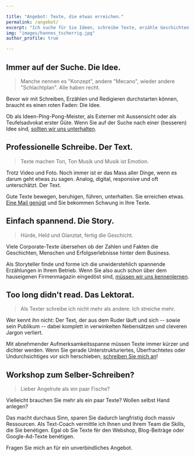 ```yaml
---

title: "Angebot: Texte, die etwas erreichen."
permalink: /angebot/
excerpt: "Ich suche für Sie Ideen, schreibe Texte, erzähle Geschichten und reduziere Palaver zu Power-Texten, die etwas erreichen."
img: "images/hannes_tscherrig.jpg"
author_profile: true

---
```


## Immer auf der Suche. Die Idee.

> Manche nennen es "Konzept", andere "Mecano", wieder andere "Schlachtplan". Alle haben recht. 

Bevor wir mit Schreiben, Erzählen und Redigieren durchstarten können, braucht es einen roten Faden: Die Idee.

Ob als Ideen-Ping-Pong-Meister, als Externer mit Aussensicht oder als Teufelsadvokat erster Güte. Wenn Sie auf der Suche nach einer (besseren) Idee sind, [sollten wir uns unterhalten](/kontakt).

## Professionelle Schreibe. Der Text.

> Texte machen Ton, Ton Musik und Musik ist Emotion. 

Trotz Video und Foto. Noch immer ist er das Mass aller Dinge, wenn es darum geht etwas zu sagen. Analog, digital, responsive und oft unterschätzt. Der Text.

Gute Texte bewegen, beruhigen, führen, unterhalten. Sie erreichen etwas. [Eine Mail genügt](/kontakt) und Sie bekommen Schwung in Ihre Texte.

## Einfach spannend. Die Story.

> Hürde, Held und Glanztat, fertig die Geschicht. 

Viele Corporate-Texte übersehen ob der Zahlen und Fakten die Geschichten, Menschen und Erfolgserlebnisse hinter dem Business.

Als Storyteller finde und forme ich die unwiderstehlich spannende Erzählungen in Ihrem Betrieb. Wenn Sie also auch schon über dem hauseigenen Firmenmagazin eingedöst sind, [müssen wir uns kennenlernen](/kontakt). 

## Too long didn't read. Das Lektorat.

> Als Texter schreibe ich nicht mehr als andere. Ich streiche mehr.

Wer kennt ihn nicht: Der Text, der aus dem Ruder läuft und sich -- sowie sein Publikum -- dabei komplett in verwinkelten Nebensätzen und cleveren Jargon verliert. 

Mit abnehmender Aufmerksamkeitsspanne müssen Texte immer kürzer und dichter werden. Wenn Sie gerade Unterstrukturiertes, Überfrachtetes oder Undurchsichtiges vor sich herschieben, [schreiben Sie mich an](/kontakt)!


## Workshop zum Selber-Schreiben?

> Lieber Angelrute als ein paar Fische?

Vielleicht brauchen Sie mehr als ein paar Texte? Wollen selbst Hand anlegen? 

Das macht durchaus Sinn, sparen Sie dadurch langfristig doch massiv Ressourcen. Als Text-Coach vermittle ich Ihnen und Ihrem Team die Skills, die Sie benétigen. Egal ob Sie Texte fèr den Webshop, Blog-Beitràge oder Google-Ad-Texte benétigen.

Fragen Sie mich an für ein unverbindliches Angebot.